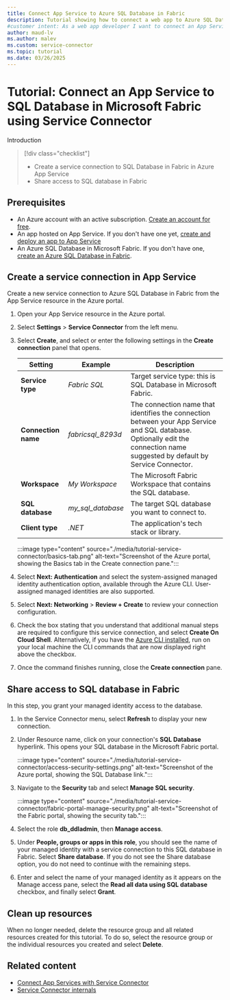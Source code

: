 ```yaml
---
title: Connect App Service to Azure SQL Database in Fabric
description: Tutorial showing how to connect a web app to Azure SQL Database in Microsoft Fabric using Service Connector
#customer intent: As a web app developer I want to connect an App Service resource to Azure SQL Database in Fabric so that my app can reach the SQL database in Microsoft Fabric.
author: maud-lv
ms.author: malev
ms.custom: service-connector
ms.topic: tutorial
ms.date: 03/26/2025
---
```


# Tutorial: Connect an App Service to SQL Database in Microsoft Fabric using Service Connector

Introduction

> [!div class="checklist"]
> * Create a service connection to SQL Database in Fabric in Azure App Service
> * Share access to SQL database in Fabric

## Prerequisites

* An Azure account with an active subscription. [Create an account for free](https://azure.microsoft.com/free).
* An app hosted on App Service. If you don't have one yet, [create and deploy an app to App Service](/azure/app-service/quickstart-dotnetcore)
* An Azure SQL Database in Microsoft Fabric. If you don't have one, [create an Azure SQL Database in Fabric](./create.md).

## Create a service connection in App Service

Create a new service connection to Azure SQL Database in Fabric from the App Service resource in the Azure portal.

1. Open your App Service resource in the Azure portal.
1. Select **Settings** > **Service Connector** from the left menu.
2. Select **Create**, and select or enter the following settings in the **Create connection** panel that opens.

    | Setting             | Example           | Description                                                                                                                                               |
    |---------------------|-------------------|-----------------------------------------------------------------------------------------------------------------------------------------------------------|
    | **Service type**    | *Fabric SQL*      | Target service type: this is SQL Database in Microsoft Fabric. |
    | **Connection name** | *fabricsql_8293d* | The connection name that identifies the connection between your App Service and SQL database. Optionally edit the connection name suggested by default by Service Connector. |
    | **Workspace**       | *My Workspace*    | The Microsoft Fabric Workspace that contains the SQL database.                                                                                            |
    | **SQL database**    | *my_sql_database* | The target SQL database you want to connect to.                                                                                                           |
    | **Client type**     | *.NET*            | The application's tech stack or library.                                                                                                                  |
        
    :::image type="content" source="./media/tutorial-service-connector/basics-tab.png" alt-text="Screenshot of the Azure portal, showing the Basics tab in the Create connection pane.":::

1. Select **Next: Authentication** and select the system-assigned managed identity authentication option, available through the Azure CLI. User-assigned managed identities are also supported.
1. Select **Next: Networking** > **Review + Create** to review your connection configuration.
1. Check the box stating that you understand that additional manual steps are required to configure this service connection, and select **Create On Cloud Shell**. Alternatively, if you have the [Azure CLI installed](/azure/install-azure-cli-windows), run on your local machine the CLI commands that are now displayed right above the checkbox.
1. Once the command finishes running, close the **Create connection** pane.

## Share access to SQL database in Fabric

In this step, you grant your managed identity access to the database.

1. In the Service Connector menu, select **Refresh** to display your new connection.
1. Under Resource name, click on your connection's **SQL Database** hyperlink. This opens your SQL database in the Microsoft Fabric portal.

    :::image type="content" source="./media/tutorial-service-connector/access-security-settings.png" alt-text="Screenshot of the Azure portal, showing the SQL Database link.":::

1. Navigate to the **Security** tab and select **Manage SQL security**.

    :::image type="content" source="./media/tutorial-service-connector/fabric-portal-manage-security.png" alt-text="Screenshot of the Fabric portal, showing the security tab.":::

1. Select the role **db_ddladmin**, then **Manage access**.
1. Under **People, groups or apps in this role**, you should see the name of your managed identity with a service connection to this SQL database in Fabric. Select **Share database**. If you do not see the Share database option, you do not need to continue with the remaining steps.
1. Enter and select the name of your managed identity as it appears on the Manage access pane, select the **Read all data using SQL database** checkbox, and finally select **Grant**.

## Clean up resources

When no longer needed, delete the resource group and all related resources created for this tutorial. To do so, select the resource group or the individual resources you created and select **Delete**.

## Related content

- [Connect App Services with Service Connector](/azure/service-connector/quickstart-portal-app-service-connection)
- [Service Connector internals](/azure/service-connector/concept-service-connector-internals) <!--to be replaced with new SQL Fabric article in azure-docs-pr repo when feature documentation is released-->
